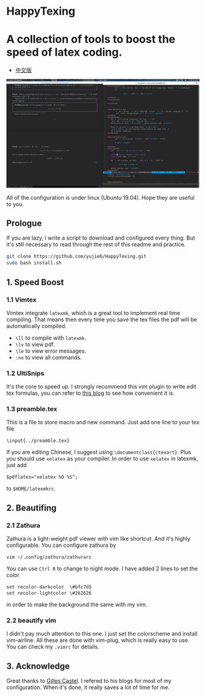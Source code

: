 # HappyTexing
# A collection of tools to boost the speed of latex coding.

* <a href="./README.md">中文版</a>

<img src="./texenv.png" alt="">

All of the configuration is under linux (Ubuntu 19.04). Hope they
are useful to you.

## Prologue
If you are lazy, I write a script to download and configured every thing. But it's still necessary to read through the rest of this readme and practice.

```bash
git clone https://github.com/yujie6/HappyTexing.git
sudo bash install.sh
```

## 1. Speed Boost

### 1.1 Vimtex
Vimtex integrate `latexmk`, which is a great tool to implement 
real time compiling. That means  then every time you save the tex files
the pdf will be automatically compiled. 
* `\ll` to compile with `latexmk`.
* `\lv` to view pdf.
* `\le` to view error messages.
* `:nn` to view all commands.


### 1.2 Ul­tiSnips

It's the core to speed up. I strongly recommend this vim plugin to write 
edit tex formulas, you can refer to <a href="https://castel.dev/post/lecture-notes-1/">this blog</a> to see 
how convenient it is.

### 1.3 preamble.tex
This is a file to store macro and new command. 
Just add one line to your tex file

    \input{../preamble.tex}

If you are editing Chinese, I suggest using `\documentclass{ctexart}`. Plus you should use `xelatex` as your compiler.
In order to use `xelatex` in latexmk, just add  

    $pdflatex="xelatex %O %S";

to `$HOME/latexmkrc`.
## 2. Beautifing
### 2.1 Zathura
Zathura is a light-weight pdf viewer with vim like shortcut. 
And it's highly configurable. You can configure zathura by
    
    vim ~/.config/zathura/zathurarc

You can use `Ctrl R` to change to night mode. I have added 2 lines to set the color

    set recolor-darkcolor  \#bfc7d5
    set recolor-lightcolor \#262626

in order to make the background the same with my vim.

### 2.2 beautify vim
I didn't pay much attention to this one. I just set the colorscheme and install vim-airline. All these are done with
vim-plug, which is really easy to use. You can check my `.vimrc` for details.

## 3. Acknowledge
Great thanks to <a href="https://github.com/gillescastel">Gilles Castel</a>. I refered to his blogs for most of my configuration. When it's done, it really saves a lot of time for me.
